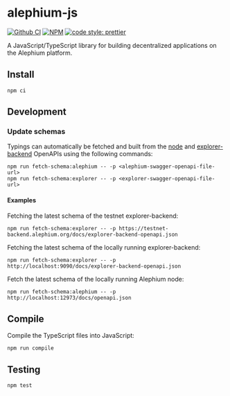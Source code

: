# alephium-js

[![Github CI](https://github.com/alephium/alephium-js/actions/workflows/test.yml/badge.svg)](https://github.com/alephium/alephium-js/actions/workflows/test.yml) [![NPM](https://img.shields.io/npm/v/alephium-js.svg)](https://www.npmjs.org/package/alephium-js) [![code style: prettier](https://img.shields.io/badge/code_style-prettier-ff69b4.svg?style=flat-square)](https://github.com/prettier/prettier)

A JavaScript/TypeScript library for building decentralized applications on the Alephium platform.

## Install

```
npm ci
```

## Development

### Update schemas

Typings can automatically be fetched and built from the [node](https://github.com/alephium/alephium) and [explorer-backend](https://github.com/alephium/explorer-backend) OpenAPIs using the following commands:

```shell
npm run fetch-schema:alephium -- -p <alephium-swagger-openapi-file-url>
npm run fetch-schema:explorer -- -p <explorer-swagger-openapi-file-url>
```

#### Examples

Fetching the latest schema of the testnet explorer-backend:

```shell
npm run fetch-schema:explorer -- -p https://testnet-backend.alephium.org/docs/explorer-backend-openapi.json
```

Fetching the latest schema of the locally running explorer-backend:

```shell
npm run fetch-schema:explorer -- -p http://localhost:9090/docs/explorer-backend-openapi.json
```

Fetch the latest schema of the locally running Alephium node:

```shell
npm run fetch-schema:alephium -- -p http://localhost:12973/docs/openapi.json
```

## Compile

Compile the TypeScript files into JavaScript:

```
npm run compile
```

## Testing

```
npm test
```
